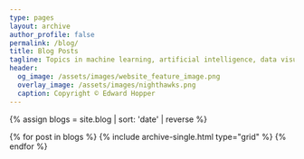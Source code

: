```yaml
---
type: pages
layout: archive
author_profile: false
permalink: /blog/
title: Blog Posts
tagline: Topics in machine learning, artificial intelligence, data visualizations, and general tech trends
header:
  og_image: /assets/images/website_feature_image.png
  overlay_image: /assets/images/nighthawks.png
  caption: Copyright © Edward Hopper
---
```

{% assign blogs = site.blog | sort: 'date' | reverse  %}
<div class="grid__wrapper">
  {% for post in blogs %}
    {% include archive-single.html type="grid" %}
  {% endfor %}
</div>
